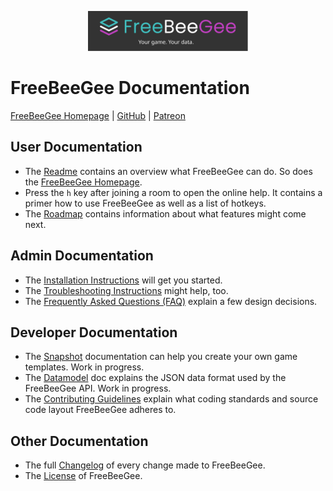 <p align="center">
  <img width="256" src="FreeBeeGee-logo.svg">
</p>

# FreeBeeGee Documentation

[FreeBeeGee Homepage](https://freebeegee.org/) | [GitHub](https://github.com/ludus-leonis/FreeBeeGee) | [Patreon](https://www.patreon.com/LudusLeonis)

## User Documentation

* The [Readme](../README.md) contains an overview what FreeBeeGee can do. So does the [FreeBeeGee Homepage](https://freebeegee.org/).
* Press the `h` key after joining a room to open the online help. It contains a primer how to use FreeBeeGee as well as a list of hotkeys.
* The [Roadmap](roadmap.md) contains information about what features might come next.

## Admin Documentation

* The [Installation Instructions](INSTALL.md) will get you started.
* The [Troubleshooting Instructions](troubleshooting.md) might help, too.
* The [Frequently Asked Questions (FAQ)](FAQ.md) explain a few design decisions.

## Developer Documentation

* The [Snapshot](snapshots.md) documentation can help you create your own game templates. Work in progress.
* The [Datamodel](datamodel.md) doc explains the JSON data format used by the FreeBeeGee API. Work in progress.
* The [Contributing Guidelines](../CONTRIBUTING.md) explain what coding standards and source code layout FreeBeeGee adheres to.

## Other Documentation

* The full [Changelog](../CHANGELOG.md) of every change made to FreeBeeGee.
* The [License](../LICENSE.md) of FreeBeeGee.
